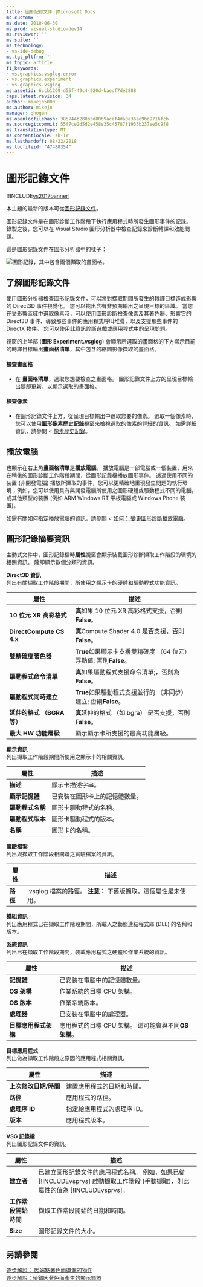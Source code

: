 ```yaml
---
title: 圖形記錄文件 |Microsoft Docs
ms.custom: ''
ms.date: 2018-06-30
ms.prod: visual-studio-dev14
ms.reviewer: ''
ms.suite: ''
ms.technology:
- vs-ide-debug
ms.tgt_pltfrm: ''
ms.topic: article
f1_keywords:
- vs.graphics.vsglog.error
- vs.graphics.experiment
- vs.graphics.vsglog
ms.assetid: 6ccb1269-d55f-49c4-920d-baedf7de2888
caps.latest.revision: 34
author: mikejo5000
ms.author: mikejo
manager: ghogen
ms.openlocfilehash: 385744b280bbd8069acef4da0a36ae9bd9716fcb
ms.sourcegitcommit: 55f7ce2d5d2e458e35c45787f1935b237ee5c9f8
ms.translationtype: MT
ms.contentlocale: zh-TW
ms.lasthandoff: 08/22/2018
ms.locfileid: "47488354"
---
```

# <a name="graphics-log-document"></a>圖形記錄文件
[!INCLUDE[vs2017banner](../includes/vs2017banner.md)]

本主題的最新的版本可從[圖形記錄文件](https://docs.microsoft.com/visualstudio/debugger/graphics/graphics-log-document)。  
  
圖形記錄文件是在圖形診斷工作階段下執行應用程式時所發生圖形事件的記錄。 錄製之後，您可以在 Visual Studio 圖形分析器中檢查記錄來診斷轉譯和效能問題。  
  
 這是圖形記錄文件在圖形分析器中的樣子：  
  
 ![圖形記錄，其中包含兩個擷取的畫面格。](../debugger/media/gfx-diag-demo-graphics-log-orientation.png "gfx_diag_demo_graphics_log_orientation")  
  
## <a name="understanding-graphics-log-documents"></a>了解圖形記錄文件  
 使用圖形分析器檢查圖形記錄文件，可以將對擷取期間所發生的轉譯目標造成影響的 Direct3D 事件視覺化。 您可以找出含有非預期輸出之呈現目標的區域。 當您在受影響區域中選取像素時，可以使用圖形診斷檢查像素及其著色器、影響它的 Direct3D 事件、導致那些事件的應用程式呼叫堆疊，以及支援那些事件的 DirectX 物件。 您可以使用此資訊診斷遊戲或應用程式中的呈現問題。  
  
 視窗的上半部 (**圖形 Experiment.vsglog**) 會顯示所選取的畫面格的下方顯示目前的轉譯目標輸出**畫面格清單**，其中包含的縮圖影像擷取的畫面格。  
  
#### <a name="to-inspect-a-frame"></a>檢查畫面格  
  
-   在 **畫面格清單**，選取您想要檢查之畫面格。 圖形記錄文件上方的呈現目標輸出隨即更新，以顯示選取的畫面格。  
  
#### <a name="to-inspect-a-pixel"></a>檢查像素  
  
-   在圖形記錄文件上方，從呈現目標輸出中選取您要的像素。 選取一個像素時，您可以使用**圖形像素歷史記錄**視窗來檢視選取的像素的詳細的資訊。 如需詳細資訊，請參閱 <<c0> [ 像素歷史記錄](../debugger/graphics-pixel-history.md)。  
  
## <a name="playback-machine"></a>播放電腦  
 也顯示在右上角**畫面格清單**是**播放電腦**。 播放電腦是一部電腦或一個裝置，用來在稍後的圖形診斷工作階段期間，從圖形記錄檔播放圖形事件。 透過使用不同的裝置 (非開發電腦) 播放所擷取的事件，您可以更精確地重現發生問題的執行環境；例如，您可以使用具有與開發電腦所使用之圖形硬體或驅動程式不同的電腦，或其他類型的裝置 (例如 ARM Windows RT 平板電腦或 Windows Phone 裝置)。  
  
 如需有關如何指定播放電腦的資訊，請參閱 <<c0> [ 如何： 變更圖形診斷播放電腦](../debugger/how-to-change-the-graphics-diagnostics-playback-machine.md)。  
  
## <a name="graphics-log-summary-information"></a>圖形記錄摘要資訊  
 主動式文件中，圖形記錄檔時**屬性**視窗會顯示裝載圖形診斷擷取工作階段的環境的相關資訊。 隨即顯示數個分類的資訊。  
  
 **Direct3D 資訊**  
 列出有關擷取工作階段期間，所使用之顯示卡的硬體和驅動程式功能資訊。  
  
|屬性|描述|  
|--------------|-----------------|  
|**10 位元 XR 高彩格式**|**真**如果 10 位元 XR 高彩格式支援，否則**False**。|  
|**DirectCompute CS 4.x**|**真**Compute Shader 4.0 是否支援，否則**False**。|  
|**雙精確度著色器**|**True**如果顯示卡支援雙精確度 （64 位元） 浮點值; 否則**False**。|  
|**驅動程式命令清單**|**真**如果驅動程式支援命令清單;，否則為**False**。|  
|**驅動程式同時建立**|**True**如果驅動程式支援並行的 （非同步） 建立; 否則**False**。|  
|**延伸的格式 （BGRA 等）**|**真**延伸的格式 （如 bgra） 是否支援，否則**False**。|  
|**最大 HW 功能層級**|顯示顯示卡所支援的最高功能層級。|  
  
 **顯示資訊**  
 列出擷取工作階段期間所使用之顯示卡的相關資訊。  
  
|屬性|描述|  
|--------------|-----------------|  
|**描述**|顯示卡描述字串。|  
|**顯示記憶體**|已安裝在圖形卡上的記憶體數量。|  
|**驅動程式名稱**|圖形卡驅動程式的名稱。|  
|**驅動程式版本**|圖形卡驅動程式的版本。|  
|**名稱**|圖形卡的名稱。|  
  
 **實驗檔案**  
 列出與擷取工作階段相關聯之實驗檔案的資訊。  
  
|屬性|描述|  
|--------------|-----------------|  
|**路徑**|.vsglog 檔案的路徑。 **注意：** 下舊版擷取，這個屬性是未使用。|  
  
 **模組資訊**  
 列出應用程式已在擷取工作階段期間，所載入之動態連結程式庫 (DLL) 的名稱和版本。  
  
 **系統資訊**  
 列出已在擷取工作階段期間，裝載應用程式之硬體和作業系統的資訊。  
  
|屬性|描述|  
|--------------|-----------------|  
|**記憶體**|已安裝在電腦中的記憶體數量。|  
|**OS 架構**|作業系統的目標 CPU 架構。|  
|**OS 版本**|作業系統版本。|  
|**處理器**|已安裝在電腦中的處理器。|  
|**目標應用程式架構**|應用程式的目標 CPU 架構。 這可能會與不同**OS 架構**。|  
  
 **目標應用程式**  
 列出做為擷取工作階段之原因的應用程式相關資訊。  
  
|屬性|描述|  
|--------------|-----------------|  
|**上次修改日期/時間**|建置應用程式的日期和時間。|  
|**路徑**|應用程式的路徑。|  
|**處理序 ID**|指定給應用程式的處理序 ID。|  
|**版本**|應用程式版本。|  
  
 **VSG 記錄檔**  
 列出圖形記錄文件的資訊。  
  
|屬性|描述|  
|--------------|-----------------|  
|**建立者**|已建立圖形記錄文件的應用程式名稱。 例如，如果已從 [!INCLUDE[vsprvs](../includes/vsprvs-md.md)] 啟動擷取工作階段 (手動擷取)，則此屬性的值為 [!INCLUDE[vsprvs](../includes/vsprvs-md.md)]。|  
|**工作階段開始時間**|擷取工作階段開始的日期和時間。|  
|**Size**|圖形記錄文件的大小。|  
  
## <a name="see-also"></a>另請參閱  
 [逐步解說： 因端點著色而遺漏的物件](../debugger/walkthrough-missing-objects-due-to-vertex-shading.md)   
 [逐步解說：偵錯因著色而產生的顯示錯誤](../debugger/walkthrough-debugging-rendering-errors-due-to-shading.md)



